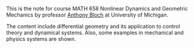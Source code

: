 This is the note for course MATH 658 Nonlinear Dynamics and Geometric Mechanics by professor [Anthony Bloch](https://dept.math.lsa.umich.edu/~abloch/) at University of Michigan.

The content include differential geometry and its application to control theory and dynamical systems. Also, some examples in mechanical and physics systems are shown.